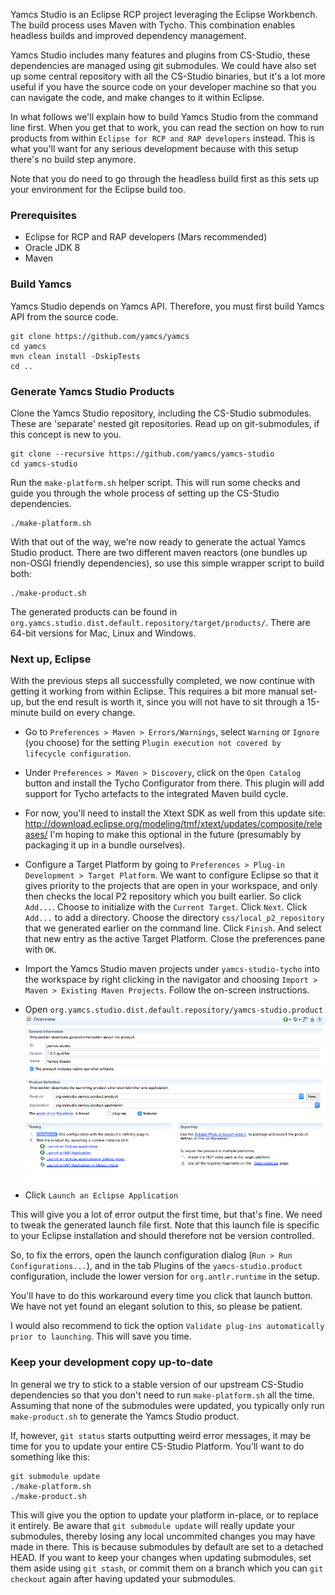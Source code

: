 Yamcs Studio is an Eclipse RCP project leveraging the Eclipse Workbench. The build process uses Maven with Tycho. This combination enables headless builds and improved dependency management.

Yamcs Studio includes many features and plugins from CS-Studio, these dependencies are managed using git submodules. We could have also set up some central repository with all the CS-Studio binaries, but it's a lot more useful if you have the source code on your developer machine so that you can navigate the code, and make changes to it within Eclipse.

In what follows we'll explain how to build Yamcs Studio from the command line first. When you get that to work, you can read the section on how to run products from within `Eclipse for RCP and RAP developers` instead. This is what you'll want for any serious development because with this setup there's no build step anymore. 

Note that you do need to go through the headless build first as this sets up your environment for the Eclipse build too.


### Prerequisites
* Eclipse for RCP and RAP developers (Mars recommended)
* Oracle JDK 8
* Maven

### Build Yamcs
Yamcs Studio depends on Yamcs API. Therefore, you must first build Yamcs API from the source code.
```
git clone https://github.com/yamcs/yamcs
cd yamcs
mvn clean install -DskipTests
cd ..
```

### Generate Yamcs Studio Products
Clone the Yamcs Studio repository, including the CS-Studio submodules. These are 'separate' nested git repositories. Read up on git-submodules, if this concept is new to you.
```
git clone --recursive https://github.com/yamcs/yamcs-studio
cd yamcs-studio
```

Run the `make-platform.sh` helper script. This will run some checks and guide you through the whole process of setting up the CS-Studio dependencies.
```
./make-platform.sh
```

With that out of the way, we're now ready to generate the actual Yamcs Studio product. There are two different maven reactors (one bundles up non-OSGI friendly dependencies), so use this simple wrapper script to build both:
```
./make-product.sh
```

The generated products can be found in `org.yamcs.studio.dist.default.repository/target/products/`. There are 64-bit versions for Mac, Linux and Windows.

### Next up, Eclipse

With the previous steps all successfully completed, we now continue with getting it working from within Eclipse. This requires a bit more manual set-up, but the end result is worth it, since you will not have to sit through a 15-minute build on every change.

- Go to `Preferences > Maven > Errors/Warnings`, select `Warning` or `Ignore` (you choose) for the setting `Plugin execution not covered by lifecycle configuration`.

- Under `Preferences > Maven > Discovery`, click on the `Open Catalog` button and install the Tycho Configurator from there. This plugin will add support for Tycho artefacts to the integrated Maven build cycle.

- For now, you'll need to install the Xtext SDK as well from this update site: http://download.eclipse.org/modeling/tmf/xtext/updates/composite/releases/ I'm hoping to make this optional in the future (presumably by packaging it up in a bundle ourselves).

- Configure a Target Platform by going to `Preferences > Plug-in Development > Target Platform`. We want to configure Eclipse so that it gives priority to the projects that are open in your workspace, and only then checks the local P2 repository which you built earlier. So click `Add...`. Choose to initialize with the `Current Target`. Click `Next`. Click `Add...` to add a directory. Choose the directory `css/local_p2_repository` that we generated earlier on the command line. Click `Finish`. And select that new entry as the active Target Platform. Close the preferences pane with `OK`.

- Import the Yamcs Studio maven projects under `yamcs-studio-tycho` into the workspace by right clicking in the navigator and choosing `Import > Maven > Existing Maven Projects`. Follow the on-screen instructions.

- Open `org.yamcs.studio.dist.default.repository/yamcs-studio.product`
![Product Testing](images/product-testing.png)

- Click `Launch an Eclipse Application`

This will give you a lot of error output the first time, but that's fine. We need to tweak the generated launch file first. Note that this launch file is specific to your Eclipse installation and should therefore not be version controlled.

So, to fix the errors, open the launch configuration dialog (`Run > Run Configurations...`), and in the tab Plugins of the `yamcs-studio.product` configuration, include the lower version for `org.antlr.runtime` in the setup.

You'll have to do this workaround every time you click that launch button. We have not yet found an elegant solution to this, so please be patient.

I would also recommend to tick the option `Validate plug-ins automatically prior to launching`. This will save you time.

### Keep your development copy up-to-date
In general we try to stick to a stable version of our upstream CS-Studio dependencies so that you don't need to run `make-platform.sh` all the time. Assuming that none of the submodules were updated, you typically only run `make-product.sh` to generate the Yamcs Studio product.

If, however, `git status` starts outputting weird error messages, it may be time for you to update your entire CS-Studio Platform. You'll want to do something like this:
```
git submodule update
./make-platform.sh
./make-product.sh
```
This will give you the option to update your platform in-place, or to replace it entirely. Be aware that `git submodule update` will really update your submodules, thereby losing any local uncommited changes you may have made in there. This is because submodules by default are set to a detached HEAD. If you want to keep your changes when updating submodules, set them aside using `git stash`, or commit them on a branch which you can `git checkout` again after having updated your submodules.
